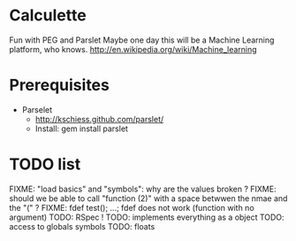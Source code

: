 # Calculette

Fun with PEG and Parslet
Maybe one day this will be a Machine Learning platform, who knows.
http://en.wikipedia.org/wiki/Machine_learning

# Prerequisites

* Parselet
  *  http://kschiess.github.com/parslet/
  *  Install: gem install parslet


# TODO list

FIXME: "load basics" and "symbols": why are the values broken ?
FIXME: should we be able to call "function (2)" with a space betwwen the nmae and the "(" ?
FIXME: fdef test(); ...; fdef does not work (function with no argument)
TODO:  RSpec !
TODO:  implements everything as a object
TODO:  access to globals symbols
TODO:  floats

